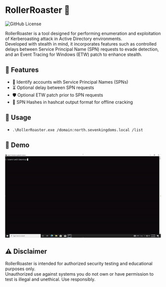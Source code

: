 # RollerRoaster 🎢

![GitHub License](https://img.shields.io/github/license/Extravenger/RollerRoaster)

RollerRoaster is a tool designed for performing enumeration and exploitation of Kerberoasting attack in Active Directory environments.</br>
Developed with stealth in mind, it incorporates features such as controlled delays between Service Principal Name (SPN) requests to evade detection, and an Event Tracing for Windows (ETW) patch to enhance stealth.

## 🔧 Features

- 🔐 Identify accounts with Service Principal Names (SPNs)</br>
- ⏳ Optional delay between SPN requests</br>
- 🛡️ Optional ETW patch prior to SPN requests</br>
- 🔑 SPN Hashes in hashcat output format for offline cracking

## 📘 Usage



- `.\RollerRoaster.exe /domain:north.sevenkingdoms.local /list`

## 🎥 Demo

![Alt text](Demo/RollerRoaster.gif)

## ⚠️ Disclaimer

RollerRoaster is intended for authorized security testing and educational purposes only.</br>
Unauthorized use against systems you do not own or have permission to test is illegal and unethical. Use responsibly.
